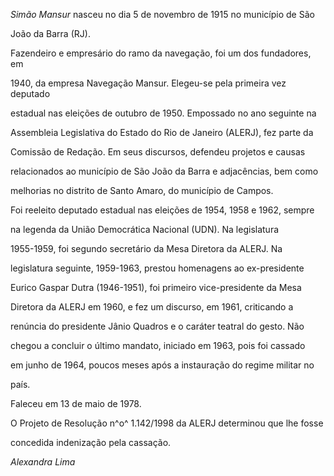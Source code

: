 

*Simão Mansur* nasceu no dia 5 de novembro de 1915 no município de São

João da Barra (RJ).



Fazendeiro e empresário do ramo da navegação, foi um dos fundadores, em

1940, da empresa Navegação Mansur. Elegeu-se pela primeira vez deputado

estadual nas eleições de outubro de 1950. Empossado no ano seguinte na

Assembleia Legislativa do Estado do Rio de Janeiro (ALERJ), fez parte da

Comissão de Redação. Em seus discursos, defendeu projetos e causas

relacionados ao município de São João da Barra e adjacências, bem como

melhorias no distrito de Santo Amaro, do município de Campos.



Foi reeleito deputado estadual nas eleições de 1954, 1958 e 1962, sempre

na legenda da União Democrática Nacional (UDN). Na legislatura

1955-1959, foi segundo secretário da Mesa Diretora da ALERJ. Na

legislatura seguinte, 1959-1963, prestou homenagens ao ex-presidente

Eurico Gaspar Dutra (1946-1951), foi primeiro vice-presidente da Mesa

Diretora da ALERJ em 1960, e fez um discurso, em 1961, criticando a

renúncia do presidente Jânio Quadros e o caráter teatral do gesto. Não

chegou a concluir o último mandato, iniciado em 1963, pois foi cassado

em junho de 1964, poucos meses após a instauração do regime militar no

país.



Faleceu em 13 de maio de 1978.



O Projeto de Resolução n^o^ 1.142/1998 da ALERJ determinou que lhe fosse

concedida indenização pela cassação.



*Alexandra Lima*



